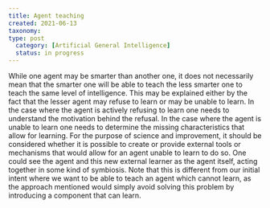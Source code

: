 ```yaml
---
title: Agent teaching
created: 2021-06-13
taxonomy:
type: post
  category: [Artificial General Intelligence]
  status: in progress
---
```



While one agent may be smarter than another one, it does not necessarily mean that the smarter one will be able to teach the less smarter one to teach the same level of intelligence.
This may be explained either by the fact that the lesser agent may refuse to learn or may be unable to learn.
In the case where the agent is actively refusing to learn one needs to understand the motivation behind the refusal.
In the case where the agent is unable to learn one needs to determine the missing characteristics that allow for learning.
For the purpose of science and improvement, it should be considered whether it is possible to create or provide external tools or mechanisms that would allow for an agent unable to learn to do so.
One could see the agent and this new external learner as the agent itself, acting together in some kind of symbiosis.
Note that this is different from our initial intent where we want to be able to teach an agent which cannot learn, as the approach mentioned would simply avoid solving this problem by introducing a component that can learn.

